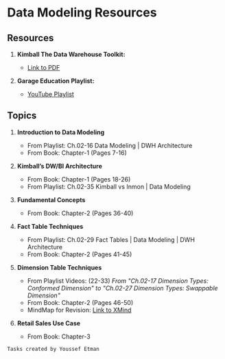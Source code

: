 # Data Modeling Resources

## Resources

1. **Kimball The Data Warehouse Toolkit:**
   - [Link to PDF](https://github.com/OmarEhab007/Data_Engineering_Mentorship/blob/main/level_1/Data_Modeling/Kimball_The-Data-Warehouse-Toolkit-3rd-Edition.pdf)

2. **Garage Education Playlist:**
   - [YouTube Playlist](https://www.youtube.com/playlist?list=PLxNoJq6k39G_m6DYjpz-V92DkaQEiXxkF)

## Topics

1. **Introduction to Data Modeling**
   - From Playlist: Ch.02-16 Data Modeling | DWH Architecture
   - From Book: Chapter-1 (Pages 7-16)

2. **Kimball’s DW/BI Architecture**
   - From Book: Chapter-1 (Pages 18-26)
   - From Playlist: Ch.02-35 Kimball vs Inmon | Data Modeling

3. **Fundamental Concepts**
   - From Book: Chapter-2 (Pages 36-40)

4. **Fact Table Techniques**
   - From Playlist: Ch.02-29 Fact Tables | Data Modeling | DWH Architecture
   - From Book: Chapter-2 (Pages 41-45)

5. **Dimension Table Techniques**
   - From Playlist Videos: (22-33)
    *From "Ch.02-17 Dimension Types: Conformed Dimension" to "Ch.02-27 Dimension Types: Swappable Dimension"*
   - From Book: Chapter-2 (Pages 46-50)
   - MindMap for Revision: [Link to XMind](https://xmind.app/m/DmCAdW/)

6. **Retail Sales Use Case**
   - From Book: Chapter-3

```
Tasks created by Youssef Etman
```